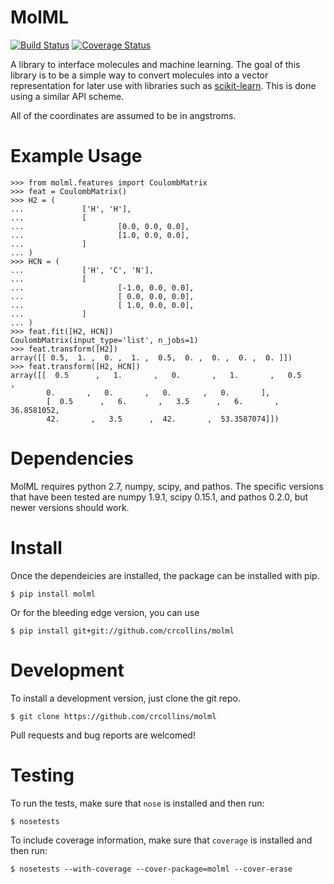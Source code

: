 MolML
=====
[![Build Status](https://travis-ci.org/crcollins/molml.svg?branch=master)](https://travis-ci.org/crcollins/molml)
[![Coverage Status](https://coveralls.io/repos/github/crcollins/molml/badge.svg?branch=master)](https://coveralls.io/github/crcollins/molml?branch=master)

A library to interface molecules and machine learning. The goal of this library is to be a simple way to convert molecules into a vector representation for later use with libraries such as [scikit-learn](http://scikit-learn.org/). This is done using a similar API scheme.

All of the coordinates are assumed to be in angstroms.


Example Usage
=============

    >>> from molml.features import CoulombMatrix
    >>> feat = CoulombMatrix()
    >>> H2 = (
    ...             ['H', 'H'],
    ...             [
    ...                     [0.0, 0.0, 0.0],
    ...                     [1.0, 0.0, 0.0],
    ...             ]
    ... )
    >>> HCN = (
    ...             ['H', 'C', 'N'],
    ...             [
    ...                     [-1.0, 0.0, 0.0],
    ...                     [ 0.0, 0.0, 0.0],
    ...                     [ 1.0, 0.0, 0.0],
    ...             ]
    ... )
    >>> feat.fit([H2, HCN])
    CoulombMatrix(input_type='list', n_jobs=1)
    >>> feat.transform([H2])
    array([[ 0.5,  1. ,  0. ,  1. ,  0.5,  0. ,  0. ,  0. ,  0. ]])
    >>> feat.transform([H2, HCN])
    array([[  0.5      ,   1.       ,   0.       ,   1.       ,   0.5      ,
            0.       ,   0.       ,   0.       ,   0.       ],
            [  0.5      ,   6.       ,   3.5      ,   6.       ,  36.8581052,
            42.       ,   3.5      ,  42.       ,  53.3587074]])


Dependencies
============

MolML requires python 2.7, numpy, scipy, and pathos. The specific versions that have been tested are numpy 1.9.1, scipy 0.15.1, and pathos 0.2.0, but newer versions should work.


Install
=======

Once the dependeicies are installed, the package can be installed with pip.

    $ pip install molml

Or for the bleeding edge version, you can use

    $ pip install git+git://github.com/crcollins/molml


Development
===========

To install a development version, just clone the git repo.

    $ git clone https://github.com/crcollins/molml

Pull requests and bug reports are welcomed!


Testing
=======

To run the tests, make sure that `nose` is installed and then run:

    $ nosetests

To include coverage information, make sure that `coverage` is installed and then run:

    $ nosetests --with-coverage --cover-package=molml --cover-erase


